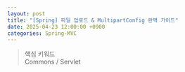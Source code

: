 ```yaml
---
layout: post
title: "[Spring] 파일 업로드 & MultipartConfig 완벽 가이드"
date: 2025-04-23 12:00:00 +0900
categories: Spring-MVC
---
```


> 핵심 키워드<br>
> Commons / Servlet

